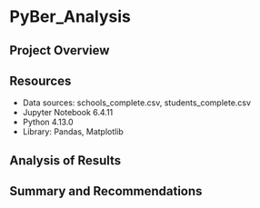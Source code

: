 # PyBer_Analysis

## Project Overview

## Resources
- Data sources: schools_complete.csv, students_complete.csv
- Jupyter Notebook 6.4.11
- Python 4.13.0
- Library: Pandas, Matplotlib

## Analysis of Results

## Summary and Recommendations
